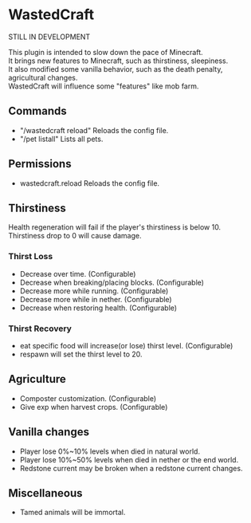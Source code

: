 # WastedCraft

STILL IN DEVELOPMENT

This plugin is intended to slow down the pace of Minecraft.  
It brings new features to Minecraft, such as thirstiness, sleepiness.  
It also modified some vanilla behavior, such as the death penalty, agricultural changes.  
WastedCraft will influence some "features" like mob farm.
## Commands
- "/wastedcraft reload"    Reloads the config file.
- "/pet listall"            Lists all pets.
## Permissions
- wastedcraft.reload    Reloads the config file.
## Thirstiness
Health regeneration will fail if the player's thirstiness is below 10.  
Thirstiness drop to 0 will cause damage.

### Thirst Loss
- Decrease over time. (Configurable)  
- Decrease when breaking/placing blocks. (Configurable)  
- Decrease more while running. (Configurable)
- Decrease more while in nether. (Configurable)
- Decrease when restoring health. (Configurable)
### Thirst Recovery
- eat specific food will increase(or lose) thirst level.  (Configurable)
- respawn will set the thirst level to 20.

## Agriculture
- Composter customization.  (Configurable)  
- Give exp when harvest crops.  (Configurable)  
## Vanilla changes
- Player lose 0%~10% levels when died in natural world.
- Player lose 10%~50% levels when died in nether or the end world.
- Redstone current may be broken when a redstone current changes.
## Miscellaneous
- Tamed animals will be immortal.